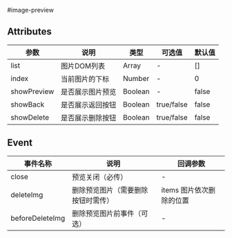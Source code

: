 #image-preview

## Attributes
|  参数 | 说明 | 类型  | 可选值  | 默认值  |
| ------------ | ------------ | ------------ | ------------ | ------------ |
| list | 图片DOM列表 | Array| - | [] |
| index | 当前图片的下标 | Number| - | 0 |
| showPreview | 是否展示图片预览 | Boolean| - | false |
| showBack | 是否展示返回按钮 | Boolean| true/false | false |
| showDelete | 是否展示删除按钮 | Boolean| true/false | false |


## Event

|  事件名称 | 说明 | 回调参数  |
| ------------ | ------------ | ------------ |
| close | 预览关闭（必传） | 	- |
| deleteImg | 删除预览图片（需要删除按钮时需传） | items 图片依次删除的位置  |
| beforeDeleteImg | 删除预览图片前事件（可选） | - |